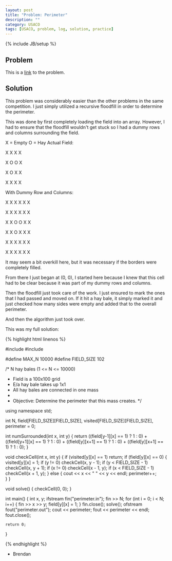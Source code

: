 ```yaml
---
layout: post
title: "Problem: Perimeter"
description: ""
category: USACO
tags: [USACO, problem, log, solution, practice]
---
```

{% include JB/setup %}

## Problem
This is a [link](http://www.usaco.org/index.php?page=viewproblem2&cpid=243) to the problem.

## Solution
This problem was considerably easier than the other problems in the same competition. I just simply utilized a recursive floodfill in order to determine the perimeter.

This was done by first completely loading the field into an array. However, I had to ensure that the floodfill wouldn't get stuck so I had a dummy rows and columns surrounding the field.

X = Empty
O = Hay
Actual Field:

X X X X

X O O X

X O X X

X X X X


With Dummy Row and Columns:

X X X X X X

X X X X X X

X X O O X X

X X O X X X

X X X X X X

X X X X X X


It may seem a bit overkill here, but it was necessary if the borders were completely filled.

From there I just began at (0, 0), I started here because I knew that this cell had to be clear because it was part of my dummy rows and columns.

Then the floodfill just took care of the work. I just ensured to mark the ones that I had passed and moved on. If it hit a hay bale, it simply marked it and just checked how many sides were empty and added that to the overall perimeter.

And then the algorithm just took over.

This was my full solution:

{% highlight html linenos %}

#include <iostream>
#include <fstream>

#define MAX_N 10000
#define FIELD_SIZE 102

/* N hay bales (1 <= N <= 10000)
 * Field is a 100x100 grid
 * E/a hay bale takes up 1x1
 * All hay bales are connected in one mass
 *
 * Objective: Determine the perimeter that this mass creates.
*/

using namespace std;

int N, field[FIELD_SIZE][FIELD_SIZE], visited[FIELD_SIZE][FIELD_SIZE], perimeter = 0;

int numSurrounded(int x, int y) {
	return ((field[y-1][x] == 1) ? 1 : 0) + ((field[y+1][x] == 1) ? 1 : 0) + 
		((field[y][x+1] == 1) ? 1 : 0) + ((field[y][x+1] == 1) ? 1 : 0);
}

void checkCell(int x, int y) {
	if (visited[y][x] == 1) return;
	if (field[y][x] == 0) {
		visited[y][x] = 1;
		if (y != 0) checkCell(x, y - 1);
		if (y < FIELD_SIZE - 1) checkCell(x, y + 1);
		if (x != 0) checkCell(x - 1, y);
		if (x < FIELD_SIZE - 1) checkCell(x + 1, y);
	} else {
		cout << x << " " << y << endl;
		perimeter++;	
	}
}

void solve() {
	checkCell(0, 0);
}

int main() {
	int x, y;
	ifstream fin("perimeter.in");
		fin >> N;
		for (int i = 0; i < N; i++) {
			fin >> x >> y;
			field[y][x] = 1;
		}
	fin.close();
	solve();
	ofstream fout("perimeter.out");
		cout << perimeter;
		fout << perimeter << endl;
	fout.close();	

	return 0;
}

{% endhighlight %}

- Brendan
